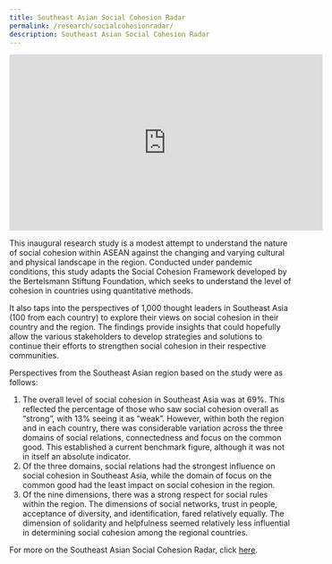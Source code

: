 ```yaml
---
title: Southeast Asian Social Cohesion Radar
permalink: /research/socialcohesionradar/
description: Southeast Asian Social Cohesion Radar
---
```

<div class="bp-youtube">
	
<iframe width="560" height="315" src="https://www.youtube.com/embed/b8VzlxbFqNU" title="YouTube video player" frameborder="0" allow="accelerometer; autoplay; clipboard-write; encrypted-media; gyroscope; picture-in-picture" allowfullscreen></iframe>

</div>

This inaugural research study is a modest attempt to understand the nature of social cohesion within ASEAN against the changing and varying cultural and physical landscape in the region. Conducted under pandemic conditions, this study adapts the Social Cohesion Framework developed by the Bertelsmann Stiftung Foundation, which seeks to understand the level of cohesion in countries using quantitative methods.

It also taps into the perspectives of 1,000 thought leaders in Southeast Asia (100 from each country) to explore their views on social cohesion in their country and the region. The findings provide insights that could hopefully allow the various stakeholders to develop strategies and solutions to continue their efforts to strengthen social cohesion in their respective communities.

Perspectives from the Southeast Asian region based on the study were as follows:

1. The overall level of social cohesion in Southeast Asia was at 69%. This reflected the percentage of those who saw social cohesion overall as “strong”, with 13% seeing it as “weak”. However, within both the region and in each country, there was considerable variation across the three domains of social relations, connectedness and focus on the common good. This established a current benchmark figure, although it was not in itself an absolute indicator.
2. Of the three domains, social relations had the strongest influence on social cohesion in Southeast Asia, while the domain of focus on the common good had the least impact on social cohesion in the region.
3. Of the nine dimensions, there was a strong respect for social rules within the region. The dimensions of social networks, trust in people, acceptance of diversity, and identification, fared relatively equally. The dimension of solidarity and helpfulness seemed relatively less influential in determining social cohesion among the regional countries.

For more on the Southeast Asian Social Cohesion Radar, click <a href="https://www.rsis.edu.sg/rsis-publication/rsis/southeast-asian-social-cohesion-radar-report/#.Yy0KXEIRXb0" target="_blank">here</a>.